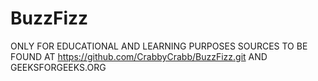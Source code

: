 # BuzzFizz
ONLY FOR EDUCATIONAL AND LEARNING PURPOSES
SOURCES TO BE FOUND AT https://github.com/CrabbyCrabb/BuzzFizz.git AND GEEKSFORGEEKS.ORG
